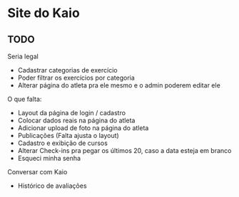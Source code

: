 # Site do Kaio

## TODO

Seria legal
- Cadastrar categorias de exercício
- Poder filtrar os exercícios por categoria
- Alterar página do atleta pra ele mesmo e o admin poderem editar ele


O que falta:
- Layout da página de login / cadastro
- Colocar dados reais na página do atleta
- Adicionar upload de foto na página do atleta
- Publicações (Falta ajusta o layout)
- Cadastro e exibição de cursos
- Alterar Check-ins pra pegar os últimos 20, caso a data esteja em branco
- Esqueci minha senha


Conversar com Kaio
- Histórico de avaliações
